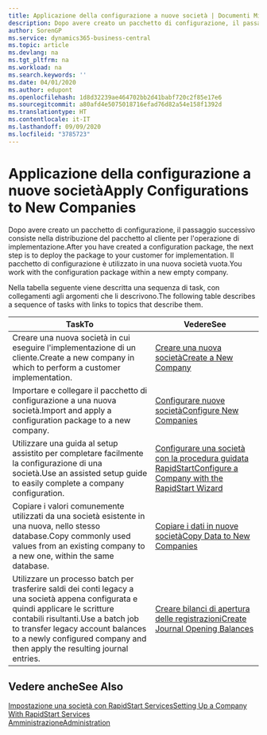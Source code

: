 ```yaml
---
title: Applicazione della configurazione a nuove società | Documenti Microsoft
description: Dopo avere creato un pacchetto di configurazione, il passaggio successivo consiste nella distribuzione del pacchetto al cliente per l'operazione di implementazione. Utilizzare la configurazione con una nuova società vuota.
author: SorenGP
ms.service: dynamics365-business-central
ms.topic: article
ms.devlang: na
ms.tgt_pltfrm: na
ms.workload: na
ms.search.keywords: ''
ms.date: 04/01/2020
ms.author: edupont
ms.openlocfilehash: 1d8d32239ae464702bb2d41babf720c2f85e17e6
ms.sourcegitcommit: a80afd4e5075018716efad76d82a54e158f1392d
ms.translationtype: HT
ms.contentlocale: it-IT
ms.lasthandoff: 09/09/2020
ms.locfileid: "3785723"
---
```

# <a name="apply-configurations-to-new-companies"></a><span data-ttu-id="f9d91-104">Applicazione della configurazione a nuove società</span><span class="sxs-lookup"><span data-stu-id="f9d91-104">Apply Configurations to New Companies</span></span>
<span data-ttu-id="f9d91-105">Dopo avere creato un pacchetto di configurazione, il passaggio successivo consiste nella distribuzione del pacchetto al cliente per l'operazione di implementazione.</span><span class="sxs-lookup"><span data-stu-id="f9d91-105">After you have created a configuration package, the next step is to deploy the package to your customer for implementation.</span></span> <span data-ttu-id="f9d91-106">Il pacchetto di configurazione è utilizzato in una nuova società vuota.</span><span class="sxs-lookup"><span data-stu-id="f9d91-106">You work with the configuration package within a new empty company.</span></span>  

 <span data-ttu-id="f9d91-107">Nella tabella seguente viene descritta una sequenza di task, con collegamenti agli argomenti che li descrivono.</span><span class="sxs-lookup"><span data-stu-id="f9d91-107">The following table describes a sequence of tasks with links to topics that describe them.</span></span>

|<span data-ttu-id="f9d91-108">**Task**</span><span class="sxs-lookup"><span data-stu-id="f9d91-108">**To**</span></span>|<span data-ttu-id="f9d91-109">**Vedere**</span><span class="sxs-lookup"><span data-stu-id="f9d91-109">**See**</span></span>|  
|------------|-------------|  
|<span data-ttu-id="f9d91-110">Creare una nuova società in cui eseguire l'implementazione di un cliente.</span><span class="sxs-lookup"><span data-stu-id="f9d91-110">Create a new company in which to perform a customer implementation.</span></span>|[<span data-ttu-id="f9d91-111">Creare una nuova società</span><span class="sxs-lookup"><span data-stu-id="f9d91-111">Create a New Company</span></span>](admin-how-to-create-a-new-company.md)|  
|<span data-ttu-id="f9d91-112">Importare e collegare il pacchetto di configurazione a una nuova società.</span><span class="sxs-lookup"><span data-stu-id="f9d91-112">Import and apply a configuration package to a new company.</span></span>|[<span data-ttu-id="f9d91-113">Configurare nuove società</span><span class="sxs-lookup"><span data-stu-id="f9d91-113">Configure New Companies</span></span>](admin-how-to-configure-new-companies.md)|  
|<span data-ttu-id="f9d91-114">Utilizzare una guida al setup assistito per completare facilmente la configurazione di una società.</span><span class="sxs-lookup"><span data-stu-id="f9d91-114">Use an assisted setup guide to easily complete a company configuration.</span></span>|[<span data-ttu-id="f9d91-115">Configurare una società con la procedura guidata RapidStart</span><span class="sxs-lookup"><span data-stu-id="f9d91-115">Configure a Company with the RapidStart Wizard</span></span>](admin-how-to-configure-a-company-with-the-rapidstart-wizard.md)|
|<span data-ttu-id="f9d91-116">Copiare i valori comunemente utilizzati da una società esistente in una nuova, nello stesso database.</span><span class="sxs-lookup"><span data-stu-id="f9d91-116">Copy commonly used values from an existing company to a new one, within the same database.</span></span>|[<span data-ttu-id="f9d91-117">Copiare i dati in nuove società</span><span class="sxs-lookup"><span data-stu-id="f9d91-117">Copy Data to New Companies</span></span>](admin-how-to-copy-data-to-new-companies.md)|  
|<span data-ttu-id="f9d91-118">Utilizzare un processo batch per trasferire saldi dei conti legacy a una società appena configurata e quindi applicare le scritture contabili risultanti.</span><span class="sxs-lookup"><span data-stu-id="f9d91-118">Use a batch job to transfer legacy account balances to a newly configured company and then apply the resulting journal entries.</span></span>|[<span data-ttu-id="f9d91-119">Creare bilanci di apertura delle registrazioni</span><span class="sxs-lookup"><span data-stu-id="f9d91-119">Create Journal Opening Balances</span></span>](admin-how-to-create-journal-opening-balances.md)|  

## <a name="see-also"></a><span data-ttu-id="f9d91-120">Vedere anche</span><span class="sxs-lookup"><span data-stu-id="f9d91-120">See Also</span></span>  
[<span data-ttu-id="f9d91-121">Impostazione una società con RapidStart Services</span><span class="sxs-lookup"><span data-stu-id="f9d91-121">Setting Up a Company With RapidStart Services</span></span>](admin-set-up-a-company-with-rapidstart.md)  
[<span data-ttu-id="f9d91-122">Amministrazione</span><span class="sxs-lookup"><span data-stu-id="f9d91-122">Administration</span></span>](admin-setup-and-administration.md)
